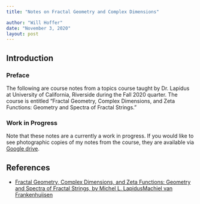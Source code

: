 ```yaml
---
title: "Notes on Fractal Geometry and Complex Dimensions"

author: "Will Hoffer"
date: "November 3, 2020"
layout: post
---
```


<script src="{{ site.url }}{{ site.baseurl }}/knitr_files/2020-11-03-notes-on-fractals_files/header-attrs-2.1/header-attrs.js"></script>

<section class="main-content">
<div id="introduction" class="section level1">
<h1>Introduction</h1>
<div id="preface" class="section level3 unnumbered">
<h3 class="unnumbered">Preface</h3>
<p>The following are course notes from a topics course taught by Dr. Lapidus at University of California, Riverside during the Fall 2020 quarter. The course is entitled “Fractal Geometry, Complex Dimensions, and Zeta Functions: Geometry and Spectra of Fractal Strings.”</p>
</div>
<div id="work-in-progress" class="section level3">
<h3>Work in Progress</h3>
<p>Note that these notes are a currently a work in progress. If you would like to see photographic copies of my notes from the course, they are available via <a href="https://drive.google.com/file/d/1P6DR6_KdUUM_mmMGHNQjMY3Yybhb73D9/view?usp=sharing">Google drive</a>.</p>
</div>
</div>
<div id="references" class="section level1">
<h1>References</h1>
<ul>
<li><a href="https://link.springer.com/book/10.1007/978-0-387-35208-4">Fractal Geometry, Complex Dimensions, and Zeta Functions: Geometry and Spectra of Fractal Strings, by Michel L. LapidusMachiel van Frankenhuijsen</a></li>
</ul>
</div>
</section>

